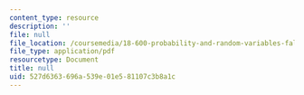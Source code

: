 ```yaml
---
content_type: resource
description: ''
file: null
file_location: /coursemedia/18-600-probability-and-random-variables-fall-2019/527d6363696a539e01e581107c3b8a1c_MIT18_600F19_lec6.pdf
file_type: application/pdf
resourcetype: Document
title: null
uid: 527d6363-696a-539e-01e5-81107c3b8a1c
---
```

